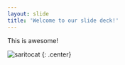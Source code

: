 ```yaml
---
layout: slide
title: 'Welcome to our slide deck!'
---
```


This is awesome!

![saritocat](https://octodex.github.com/images/saritocat.png)
{: .center}
